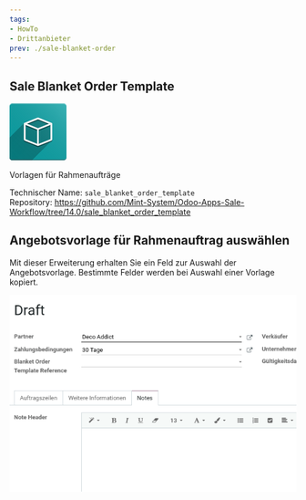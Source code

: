```yaml
---
tags:
- HowTo
- Drittanbieter
prev: ./sale-blanket-order
---
```

## Sale Blanket Order Template
![icon_oms_box](assets/icon_oms_box.png)

Vorlagen für Rahmenaufträge

Technischer Name: `sale_blanket_order_template`\
Repository: <https://github.com/Mint-System/Odoo-Apps-Sale-Workflow/tree/14.0/sale_blanket_order_template>

## Angebotsvorlage für Rahmenauftrag auswählen

Mit dieser Erweiterung erhalten Sie ein Feld zur Auswahl der Angebotsvorlage. Bestimmte Felder werden bei Auswahl einer Vorlage kopiert.

![Sale Blanket Order Template](assets/Sale%20Blanket%20Order%20Template.gif)
